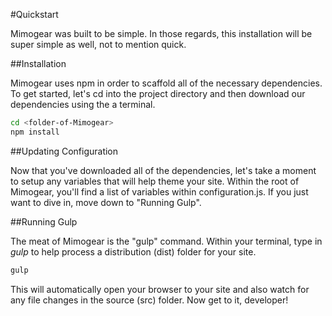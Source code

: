#Quickstart

Mimogear was built to be simple. In those regards, this installation will be super simple as well, not to mention quick.

##Installation

Mimogear uses npm in order to scaffold all of the necessary dependencies. To get started, let's cd into the project directory and then download our dependencies using the a terminal.

```sh
cd <folder-of-Mimogear>
npm install
```

##Updating Configuration

Now that you've downloaded all of the dependencies, let's take a moment to setup any variables that will help theme your site. Within the root of Mimogear, you'll find a list of variables within configuration.js. If you just want to dive in, move down to "Running Gulp".

##Running Gulp

The meat of Mimogear is the "gulp" command. Within your terminal, type in _gulp_ to help process a distribution (dist) folder for your site.

```sh
gulp
```

This will automatically open your browser to your site and also watch for any file changes in the source (src) folder. Now get to it, developer!
